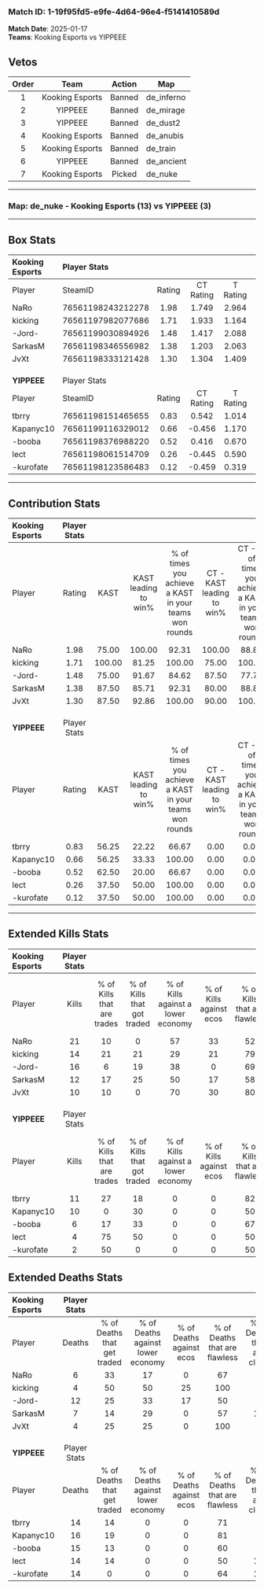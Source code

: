 ### Match ID: 1-19f95fd5-e9fe-4d64-96e4-f5141410589d  
**Match Date**: 2025-01-17  
**Teams**: Kooking Esports vs YIPPEEE  

## Vetos  

| Order | Team | Action | Map |
| :---: | :--: | :----: | --- |
| 1 | Kooking Esports | Banned | de_inferno |
| 2 | YIPPEEE | Banned | de_mirage |
| 3 | YIPPEEE | Banned | de_dust2 |
| 4 | Kooking Esports | Banned | de_anubis |
| 5 | Kooking Esports | Banned | de_train |
| 6 | YIPPEEE | Banned | de_ancient |
| 7 | Kooking Esports | Picked | de_nuke |

---  

### **Map**: de_nuke - Kooking Esports (13) vs YIPPEEE (3)  
---  

## Box Stats  

| **Kooking Esports** | Player Stats      |        |           |          |        |       |       |         |        |      |     |
| :- | :- | :-: | :-: | :-: | :-: | :-: | :-: | :-: | :-: | :-: | :-: |
| Player              | SteamID           | Rating | CT Rating | T Rating |  KAST  |  ADR  | Kills | Assists | Deaths | K/D  | HS% |
| NaRo                | 76561198243212278 |  1.98  |   1.749   |  2.964   | 75.00  | 130.4 |  21   |    3    |   6    | 3.50 | 61  |
| kicking             | 76561197982077686 |  1.71  |   1.933   |  1.164   | 100.00 | 83.7  |  14   |    4    |   4    | 3.50 | 64  |
| -Jord-              | 76561199030894926 |  1.48  |   1.417   |  2.088   | 75.00  | 116.9 |  16   |    6    |   12   | 1.33 | 68  |
| SarkasM             | 76561198346556982 |  1.38  |   1.203   |  2.063   | 87.50  | 76.3  |  12   |    4    |   7    | 1.71 | 66  |
| JvXt                | 76561198333121428 |  1.30  |   1.304   |  1.409   | 87.50  | 53.4  |  10   |    3    |   4    | 2.50 | 20  |
|                     |                   |        |           |          |        |       |       |         |        |      |     |
|                     |                   |        |           |          |        |       |       |         |        |      |     |
|                     |                   |        |           |          |        |       |       |         |        |      |     |
| **YIPPEEE**         | Player Stats      |        |           |          |        |       |       |         |        |      |     |
| Player              | SteamID           | Rating | CT Rating | T Rating |  KAST  |  ADR  | Kills | Assists | Deaths | K/D  | HS% |
| tbrry               | 76561198151465655 |  0.83  |   0.542   |  1.014   | 56.25  | 71.1  |  11   |    0    |   14   | 0.79 | 63  |
| Kapanyc10           | 76561199116329012 |  0.66  |  -0.456   |  1.170   | 56.25  | 55.6  |  10   |    1    |   16   | 0.63 | 70  |
| -booba              | 76561198376988220 |  0.52  |   0.416   |  0.670   | 62.50  | 49.3  |   6   |    4    |   15   | 0.40 | 50  |
| lect                | 76561198061514709 |  0.26  |  -0.445   |  0.590   | 37.50  | 51.9  |   4   |    2    |   14   | 0.29 | 25  |
| -kurofate           | 76561198123586483 |  0.12  |  -0.459   |  0.319   | 37.50  | 38.4  |   2   |    4    |   14   | 0.14 | 100 |
---  

## Contribution Stats  

| **Kooking Esports** | Player Stats |        |                      |                                                        |                           |                                                             |                          |                                                            |
| :- | :-: | :-: | :-: | :-: | :-: | :-: | :-: | :-: |
| Player              |    Rating    |  KAST  | KAST leading to win% | % of times you achieve a KAST in your teams won rounds | CT - KAST leading to win% | CT - % of times you achieve a KAST in your teams won rounds | T - KAST leading to win% | T - % of times you achieve a KAST in your teams won rounds |
| NaRo                |     1.98     | 75.00  |        100.00        |                         92.31                          |          100.00           |                            88.89                            |          100.00          |                           100.00                           |
| kicking             |     1.71     | 100.00 |        81.25         |                         100.00                         |           75.00           |                           100.00                            |          100.00          |                           100.00                           |
| -Jord-              |     1.48     | 75.00  |        91.67         |                         84.62                          |           87.50           |                            77.78                            |          100.00          |                           100.00                           |
| SarkasM             |     1.38     | 87.50  |        85.71         |                         92.31                          |           80.00           |                            88.89                            |          100.00          |                           100.00                           |
| JvXt                |     1.30     | 87.50  |        92.86         |                         100.00                         |           90.00           |                           100.00                            |          100.00          |                           100.00                           |
|                     |              |        |                      |                                                        |                           |                                                             |                          |                                                            |
|                     |              |        |                      |                                                        |                           |                                                             |                          |                                                            |
|                     |              |        |                      |                                                        |                           |                                                             |                          |                                                            |
| **YIPPEEE**         | Player Stats |        |                      |                                                        |                           |                                                             |                          |                                                            |
| Player              |    Rating    |  KAST  | KAST leading to win% | % of times you achieve a KAST in your teams won rounds | CT - KAST leading to win% | CT - % of times you achieve a KAST in your teams won rounds | T - KAST leading to win% | T - % of times you achieve a KAST in your teams won rounds |
| tbrry               |     0.83     | 56.25  |        22.22         |                         66.67                          |           0.00            |                            0.00                             |          28.57           |                           66.67                            |
| Kapanyc10           |     0.66     | 56.25  |        33.33         |                         100.00                         |           0.00            |                            0.00                             |          33.33           |                           100.00                           |
| -booba              |     0.52     | 62.50  |        20.00         |                         66.67                          |           0.00            |                            0.00                             |          25.00           |                           66.67                            |
| lect                |     0.26     | 37.50  |        50.00         |                         100.00                         |           0.00            |                            0.00                             |          50.00           |                           100.00                           |
| -kurofate           |     0.12     | 37.50  |        50.00         |                         100.00                         |           0.00            |                            0.00                             |          50.00           |                           100.00                           |
---  

## Extended Kills Stats  

| **Kooking Esports** | Player Stats |                            |                            |                                    |                         |                              |                                 |                                       |                    |           |
| :- | :-: | :-: | :-: | :-: | :-: | :-: | :-: | :-: | :-: | :-: |
| Player              |    Kills     | % of Kills that are trades | % of Kills that got traded | % of Kills against a lower economy | % of Kills against ecos | % of Kills that are flawless | % of Kills that are close duels | % of Kills that are assisted by flash | Pistol Round Kills | AWP Kills |
| NaRo                |      21      |             10             |             0              |                 57                 |           33            |              52              |                5                |                   0                   |         3          |     0     |
| kicking             |      14      |             21             |             21             |                 29                 |           21            |              79              |                7                |                   7                   |         1          |     0     |
| -Jord-              |      16      |             6              |             19             |                 38                 |            0            |              69              |               13                |                   6                   |         1          |     0     |
| SarkasM             |      12      |             17             |             25             |                 50                 |           17            |              58              |               17                |                   0                   |         1          |     0     |
| JvXt                |      10      |             10             |             0              |                 70                 |           30            |              80              |                0                |                  10                   |         0          |     4     |
|                     |              |                            |                            |                                    |                         |                              |                                 |                                       |                    |           |
|                     |              |                            |                            |                                    |                         |                              |                                 |                                       |                    |           |
|                     |              |                            |                            |                                    |                         |                              |                                 |                                       |                    |           |
| **YIPPEEE**         | Player Stats |                            |                            |                                    |                         |                              |                                 |                                       |                    |           |
| Player              |    Kills     | % of Kills that are trades | % of Kills that got traded | % of Kills against a lower economy | % of Kills against ecos | % of Kills that are flawless | % of Kills that are close duels | % of Kills that are assisted by flash | Pistol Round Kills | AWP Kills |
| tbrry               |      11      |             27             |             18             |                 0                  |            0            |              82              |                0                |                   9                   |         2          |     1     |
| Kapanyc10           |      10      |             0              |             30             |                 0                  |            0            |              50              |               10                |                  10                   |         0          |     0     |
| -booba              |      6       |             17             |             33             |                 0                  |            0            |              67              |                0                |                   0                   |         2          |     1     |
| lect                |      4       |             75             |             50             |                 0                  |            0            |              50              |                0                |                   0                   |         1          |     0     |
| -kurofate           |      2       |             50             |             0              |                 0                  |            0            |              50              |                0                |                   0                   |         0          |     0     |
## Extended Deaths Stats  

| **Kooking Esports** | Player Stats |                             |                                   |                          |                               |                            |                           |               |
| :- | :-: | :-: | :-: | :-: | :-: | :-: | :-: | :-: |
| Player              |    Deaths    | % of Deaths that get traded | % of Deaths against lower economy | % of Deaths against ecos | % of Deaths that are flawless | % of Deaths that are close | % of Deaths while blinded | Deaths to AWP |
| NaRo                |      6       |             33              |                17                 |            0             |              67               |             0              |            17             |       0       |
| kicking             |      4       |             50              |                50                 |            25            |              100              |             0              |             0             |       0       |
| -Jord-              |      12      |             25              |                33                 |            17            |              50               |             0              |             0             |       1       |
| SarkasM             |      7       |             14              |                29                 |            0             |              57               |             14             |             0             |       0       |
| JvXt                |      4       |             25              |                25                 |            0             |              100              |             0              |            25             |       1       |
|                     |              |                             |                                   |                          |                               |                            |                           |               |
|                     |              |                             |                                   |                          |                               |                            |                           |               |
|                     |              |                             |                                   |                          |                               |                            |                           |               |
| **YIPPEEE**         | Player Stats |                             |                                   |                          |                               |                            |                           |               |
| Player              |    Deaths    | % of Deaths that get traded | % of Deaths against lower economy | % of Deaths against ecos | % of Deaths that are flawless | % of Deaths that are close | % of Deaths while blinded | Deaths to AWP |
| tbrry               |      14      |             14              |                 0                 |            0             |              71               |             7              |             0             |       1       |
| Kapanyc10           |      16      |             19              |                 0                 |            0             |              81               |             6              |             0             |       0       |
| -booba              |      15      |             13              |                 0                 |            0             |              60               |             0              |             0             |       1       |
| lect                |      14      |             14              |                 0                 |            0             |              50               |             14             |             7             |       1       |
| -kurofate           |      14      |              0              |                 0                 |            0             |              64               |             14             |            14             |       1       |

